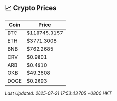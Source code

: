 ## 📈 Crypto Prices

| Coin | Price |
| ---- | ----- |
| BTC | $118745.3157 |
| ETH | $3771.3008 |
| BNB | $762.2685 |
| CRV | $0.9801 |
| ARB | $0.4910 |
| OKB | $49.2608 |
| DOGE | $0.2693 |

_Last Updated: 2025-07-21 17:53:43.705 +0800 HKT_